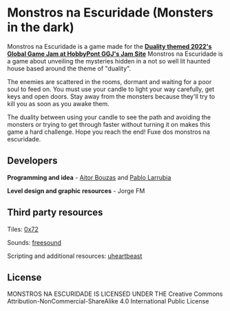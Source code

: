 # Monstros na Escuridade (Monsters in the dark)

Monstros na Escuridade is a game made for the [**Duality themed 2022's Global Game Jam at HobbyPont GGJ's Jam Site**](https://globalgamejam.org/2022/jam-sites/hobbypont-ggj)
Monstros na Escuridade is a game about unveiling the mysteries hidden in a not so well lit haunted house based around the theme of "duality".

The enemies are scattered in the rooms, dormant and waiting for a poor soul to feed on. You must use your candle to light your way carefully, get keys and open doors. Stay away from the monsters because they'll try to kill you as soon as you awake them.

The duality between using your candle to see the path and avoiding the monsters or trying to get through faster without turning it on makes this game a hard challenge. Hope you reach the end! Fuxe dos monstros na escuridade.

## Developers

**Programming and idea** - [Aitor Bouzas](https://aitorbouzas.itch.io) and [Pablo Larrubia](https://aitorbouzas.itch.io)

**Level design and graphic resources** - Jorge FM

## Third party resources

Tiles: [0x72](https://0x72.itch.io/dungeontileset-ii)

Sounds: [freesound](https://freesound.org/)

Scripting and additional resources: [uheartbeast](https://www.youtube.com/c/uheartbeast)

## License

MONSTROS NA ESCURIDADE IS LICENSED UNDER THE Creative Commons Attribution-NonCommercial-ShareAlike 4.0 International Public License
